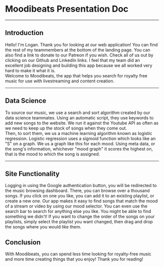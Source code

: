 # Moodibeats Presentation Doc

---

## Introduction

Hello! I'm Logan. Thank you for looking at our web application! You can find the rest of my teammembers at the bottom of the landing page. You can also find a link to donate to our Patreon if you wish. Check all of us out by clicking on our Github and LinkedIn links. I feel that my team did an excellent job designing and building this app because we all worked very hard to make it what it is. <br />
Welcome to Moodibeats, the app that helps you search for royalty free music for use with livestreaming and content creation.

---

## Data Science

To source our music, we use a search and sort algorithm created by our data science teammates. Using an automatic script, they use keywords to add new songs to the website. We run it against the Youtube API as often as we need to keep up the stock of songs when they come out. <br />
Then, to sort them, we us a machine learning algorithm known as logistic regression. Logistic regression uses a sigmoid function which looks like an "S" on a graph. We us a graph like this for each mood. Using meta data, or the song's information, whichever "mood graph" it scores the highest on, that is the mood to which the song is assigned.

---

## Site Functionality

Logging in using the Google authentication button, you will be redirected to the music browsing dashboard. There, you can browse over a thousand songs. If you click on one you like, you can add it to an existing playlist, or create a new one. Our app makes it easy to find songs that match the mood of a stream or video by using our mood selector. You can even use the search bar to search for anything else you like. You might be able to find something we didn't! If you want to change the order of the songs on your playlists, simply select the playlist you want changed, then drag and drop the songs where you would like them.

## Conclusion

With Moodibeats, you can spend less time looking for royalty-free music and more time creating things that you enjoy! Thank you for reading!
